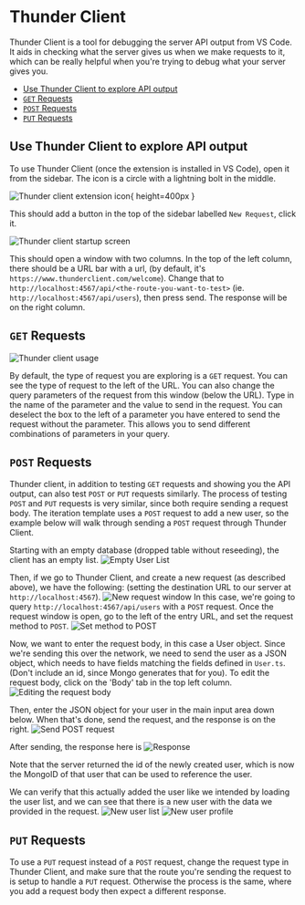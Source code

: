 # Thunder Client <!-- omit in toc -->

Thunder Client is a tool for debugging the server API output from VS Code.
It aids in checking what the server gives us when we make requests to it, which can be
really helpful when you're trying to debug what your server gives you.

- [Use Thunder Client to explore API output](#use-thunder-client-to-explore-api-output)
- [`GET` Requests](#get-requests)
- [`POST` Requests](#post-requests)
- [`PUT` Requests](#put-requests)

## Use Thunder Client to explore API output

To use Thunder Client (once the extension is installed in VS Code), open it from the sidebar.
The icon is a circle with a lightning bolt in the middle.

![Thunder client extension icon](https://user-images.githubusercontent.com/32685970/214179360-2ab176da-dc4f-43f8-8519-4ade1660ef89.png){ height=400px }

This should add a button in the top of the sidebar labelled `New Request`, click it.

![Thunder client startup screen](https://user-images.githubusercontent.com/32685970/214179462-d89c738c-7ab3-4ede-99a8-a3c240169884.png)

This should open a window with two columns. In the top of the left column,
there should be a URL bar with a url, (by default, it's `https://www.thunderclient.com/welcome`).
Change that to `http://localhost:4567/api/<the-route-you-want-to-test>` (ie. `http://localhost:4567/api/users`), then press send. The response will be on the right column.

## `GET` Requests

![Thunder client usage](https://user-images.githubusercontent.com/32685970/214179602-528f347b-b825-4446-9c91-d6671d8ad0bb.png)

By default, the type of request you are exploring is a `GET` request. You can see the type of request to the left of the URL. You can also change the query parameters of the request from this window (below the URL). Type in the name of the parameter and the value to send in the request. You can deselect the box to the left of a parameter you have entered to send the request without the parameter. This allows you to send different combinations of parameters in your query.

## `POST` Requests

Thunder client, in addition to testing `GET` requests and showing you the API output, can also test `POST` or `PUT` requests similarly. The process of testing `POST` and `PUT` requests is very similar, since both require sending a request body. The iteration template uses a `POST` request to add a new user, so the example below will walk through sending a `POST` request through Thunder Client.

Starting with an empty database (dropped table without reseeding), the client has an empty list.
![Empty User List](https://user-images.githubusercontent.com/32685970/218516124-da1252d3-f38f-4600-8af4-2853f6cc2bfb.png)

Then, if we go to Thunder Client, and create a new request (as described above), we have the following: (setting the destination URL to our server at `http://localhost:4567`).
![New request window](https://user-images.githubusercontent.com/32685970/218516615-75bb0dd4-d1d5-4f76-93da-69040c190709.png)
In this case, we're going to query `http://localhost:4567/api/users` with a `POST` request.
Once the request window is open, go to the left of the entry URL, and set the request method to `POST`.
![Set method to POST](https://user-images.githubusercontent.com/32685970/218516970-32057de1-1da5-4915-bf7e-bd41cfbe9e02.png)

Now, we want to enter the request body, in this case a User object. Since we're sending this over the network, we need to send the user as a JSON object, which needs to have fields matching the fields defined in `User.ts`. (Don't include an id, since Mongo generates that for you). To edit the request body, click on the 'Body' tab in the top left column.
![Editing the request body](https://user-images.githubusercontent.com/32685970/218517277-16c923b0-c620-45f9-83b1-653267e71aa1.png)

Then, enter the JSON object for your user in the main input area down below. When that's done, send the request, and the response is on the right.
![Send POST request](https://user-images.githubusercontent.com/32685970/218517801-63aa6065-0b73-4411-bfa8-20d4075aa3ce.png)

After sending, the response here is
![Response](https://user-images.githubusercontent.com/32685970/218518046-0b0a20d5-c70b-4c38-8d96-9405c0177c22.png)

Note that the server returned the id of the newly created user, which is now the MongoID of that user that can be used to reference the user.

We can verify that this actually added the user like we intended by loading the user list, and we can see that there is a new user with the data we provided in the request.
![New user list](https://user-images.githubusercontent.com/32685970/218518453-31014033-ab4c-4884-9336-c26ce0713883.png)
![New user profile](https://user-images.githubusercontent.com/32685970/218518573-ce0242ff-d82a-4007-a085-33cf798a5937.png)

## `PUT` Requests

To use a `PUT` request instead of a `POST` request, change the request type in Thunder Client, and make sure that the route you're sending the request to is setup to handle a `PUT` request. Otherwise the process is the same, where you add a request body then expect a different response.
